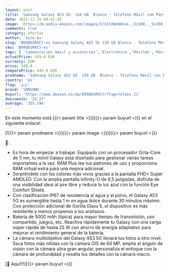 ```yaml
---
layout: post
title: 'Samsung Galaxy A53 5G  128 GB  Blanco - Teléfono Móvil con Pantalla de 6 5    Smartphone Android de 6 GB de RAM  Memoria Interna Ampliable  Batería de 5000 mAh y Carga Super Rápida  Versión ES '
date: 2022-12-20 09:42:45
image: 'https://m.media-amazon.com/images/I/41lOWoQ8nvL._SL500_._SL400_.jpg'
comments: true
category: ofertas
author: 'tole.es'
slug: 'B09QH3RXCY-es Samsung Galaxy A53 5G 128 GB Blanco - Teléfono Móvil con...'
sku: 'B09QH3RXCY-es'
tags: [ 'Comunicación móvil y accesorios','Electrónica','Móviles','Móviles y smartphones libres','android','samsung','🇪🇸', ]
actualPrice: 349.0 EUR
currency: EUR
price: 349.0
comparePrice: 449.0 EUR
prodname: 'Samsung Galaxy A53 5G  128 GB  Blanco - Teléfono Móvil con Pantalla de 6 5    Smartphone Android de 6 GB de RAM  Memoria Interna Ampliable  Batería de 5000 mAh y Carga Super Rápida  Versión ES '
country: 'es'
flag: '🇪🇸'
brand: 'SAMSUNG'
buyurl: 'https://www.amazon.es/dp/B09QH3RXCY/?tag=tolees-21'
descuento: '22.27'
average: '355.596'
---
```


En este momento está [{{< param title >}}]({{< param buyurl >}}) en el siguiente enlace!

[![{{< param prodname >}}]({{< param image >}})]({{< param buyurl >}})

🔎:

- Es hora de empezar a trabajar. Equipado con un procesador Octa-Core de 5 nm, tu móvil Galaxy está diseñado para gestionar varias tareas importantes a la vez. RAM Plus lee tus patrones de uso y proporciona RAM virtual extra para una mejora adicional.
- Sorpréndete con los colores más vivos gracias a la pantalla FHD+ Super AMOLED. Con la amplia pantalla Infinity-O de 6,5 pulgadas, disfruta de una visibilidad ideal al aire libre y reduce la luz azul con la función Eye Comfort Shield.
- Con clasificación IP67 de resistencia al agua y al polvo, el Galaxy A53 5G es sumergible hasta 1 m en agua dulce durante 30 minutos máximo. Con protección adicional de Gorilla Glass 5, el dispositivo es más resistente y menos propenso a los arañazos.
- Batería de 5000 mAh (típica) para mayor tiempo de transmisión, uso compartido, juegos, etc. Reactiva rápidamente tu Galaxy con una carga súper rápida de hasta 25 W con ahorro de energía adaptativo para mejorar el rendimiento general de la batería.
- La cámara multiobjetivo del Galaxy A53 5G llevará tus fotos a otro nivel. Saca fotos más nítidas con la cámara OIS de 64 MP, amplía el ángulo de visión con la cámara ultra gran angular, personaliza el enfoque con la cámara de profundidad y resalta los detalles con la cámara macro.

[🛒 Aquí!!!]({{< param buyurl >}})
